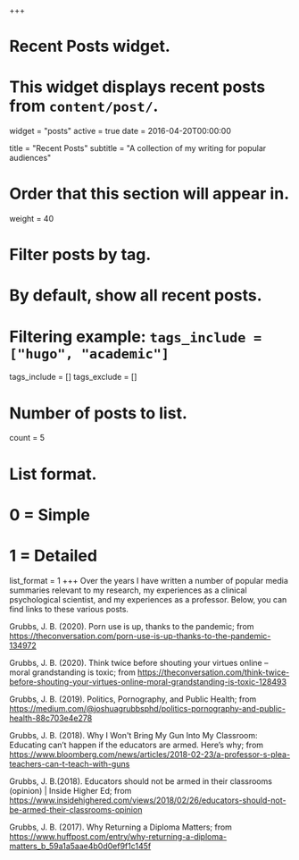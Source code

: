 +++
# Recent Posts widget.
# This widget displays recent posts from `content/post/`.
widget = "posts"
active = true
date = 2016-04-20T00:00:00

title = "Recent Posts"
subtitle = "A collection of my writing for popular audiences"

# Order that this section will appear in.
weight = 40

# Filter posts by tag.
#  By default, show all recent posts.
#  Filtering example: `tags_include = ["hugo", "academic"]`
tags_include = []
tags_exclude = []

# Number of posts to list.
count = 5

# List format.
#   0 = Simple
#   1 = Detailed
list_format = 1
+++
Over the years I have written a number of popular media summaries relevant to my research, my experiences as a clinical psychological scientist, and my experiences as a professor. Below, you can find links to these various posts.


Grubbs, J. B. (2020). Porn use is up, thanks to the pandemic; from https://theconversation.com/porn-use-is-up-thanks-to-the-pandemic-134972

Grubbs, J. B. (2020). Think twice before shouting your virtues online – moral grandstanding is toxic; from https://theconversation.com/think-twice-before-shouting-your-virtues-online-moral-grandstanding-is-toxic-128493

Grubbs, J. B. (2019). Politics, Pornography, and Public Health; from https://medium.com/@joshuagrubbsphd/politics-pornography-and-public-health-88c703e4e278

Grubbs, J. B. (2018). Why I Won't Bring My Gun Into My Classroom: Educating can’t happen if the educators are armed. Here’s why; from https://www.bloomberg.com/news/articles/2018-02-23/a-professor-s-plea-teachers-can-t-teach-with-guns

Grubbs, J. B.(2018). Educators should not be armed in their classrooms (opinion) | Inside Higher Ed; from https://www.insidehighered.com/views/2018/02/26/educators-should-not-be-armed-their-classrooms-opinion

Grubbs, J. B. (2017). Why Returning a Diploma Matters; from https://www.huffpost.com/entry/why-returning-a-diploma-matters_b_59a1a5aae4b0d0ef9f1c145f 

